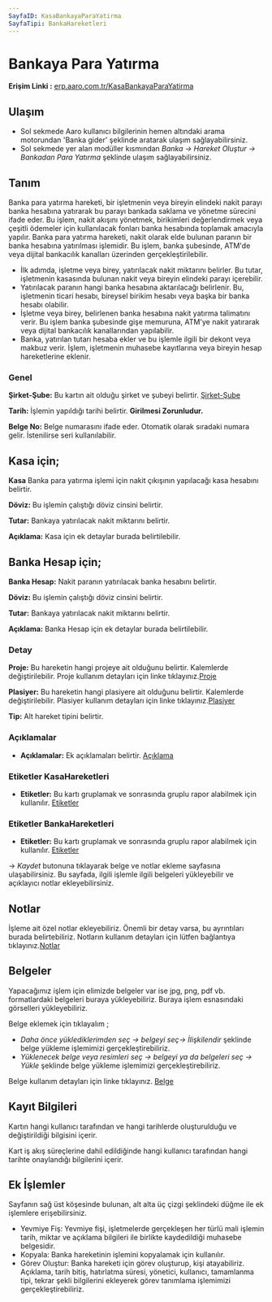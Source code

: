 ```yaml
---
SayfaID: KasaBankayaParaYatirma
SayfaTipi: BankaHareketleri
---
```


# Bankaya Para Yatırma

**Erişim Linki :** [erp.aaro.com.tr/KasaBankayaParaYatirma](erp.aaro.com.tr/KasaBankayaParaYatirma)

## Ulaşım

- Sol sekmede Aaro kullanıcı bilgilerinin hemen altındaki arama motorundan 'Banka gider' şeklinde aratarak ulaşım sağlayabilirsiniz.
- Sol sekmede yer alan modüller kısmından *Banka -> Hareket Oluştur -> Bankadan Para Yatırma* şeklinde ulaşım sağlayabilirsiniz.

## Tanım

Banka para yatırma hareketi, bir işletmenin veya bireyin elindeki nakit parayı banka hesabına yatırarak bu parayı bankada saklama ve yönetme sürecini ifade eder. 
Bu işlem, nakit akışını yönetmek, birikimleri değerlendirmek veya çeşitli ödemeler için kullanılacak fonları banka hesabında toplamak amacıyla yapılır.
Banka para yatırma hareketi, nakit olarak elde bulunan paranın bir banka hesabına yatırılması işlemidir. 
Bu işlem, banka şubesinde, ATM'de veya dijital bankacılık kanalları üzerinden gerçekleştirilebilir.
- İlk adımda, işletme veya birey, yatırılacak nakit miktarını belirler. Bu tutar, işletmenin kasasında bulunan nakit veya bireyin elindeki parayı içerebilir.
- Yatırılacak paranın hangi banka hesabına aktarılacağı belirlenir. Bu, işletmenin ticari hesabı, bireysel birikim hesabı veya başka bir banka hesabı olabilir.
- İşletme veya birey, belirlenen banka hesabına nakit yatırma talimatını verir. Bu işlem banka şubesinde gişe memuruna, ATM'ye nakit yatırarak veya dijital bankacılık kanallarından yapılabilir.
- Banka, yatırılan tutarı hesaba ekler ve bu işlemle ilgili bir dekont veya makbuz verir. İşlem, işletmenin muhasebe kayıtlarına veya bireyin hesap hareketlerine eklenir.

### Genel 

**Şirket-Şube:** Bu kartın ait olduğu şirket ve şubeyi belirtir. [Şirket-Şube](../TemelOzellikler/SirketSubeHareket.md)

**Tarih:** İşlemin yapıldığı tarihi belirtir. **Girilmesi Zorunludur.**

**Belge No:** Belge numarasını ifade eder. Otomatik olarak sıradaki numara gelir. İstenilirse seri kullanılabilir.

## Kasa için;

**Kasa** Banka para yatırma işlemi için nakit çıkışının yapılacağı kasa hesabını belirtir.

**Döviz:** Bu işlemin çalıştığı döviz cinsini belirtir.
	
**Tutar:** Bankaya yatırılacak nakit miktarını belirtir.

**Açıklama:** Kasa için ek detaylar burada belirtilebilir. 

## Banka Hesap için;

**Banka Hesap:** Nakit paranın yatırılacak banka hesabını belirtir.

**Döviz:** Bu işlemin çalıştığı döviz cinsini belirtir.
	
**Tutar:** Bankaya yatırılacak nakit miktarını belirtir.

**Açıklama:** Banka Hesap için ek detaylar burada belirtilebilir. 

### Detay

**Proje:** Bu hareketin hangi projeye ait olduğunu belirtir. Kalemlerde değiştirilebilir. Proje kullanım detayları için linke tıklayınız.[Proje](../TemelOzellikler/Proje.md)

**Plasiyer:** Bu hareketin hangi plasiyere ait olduğunu belirtir. Kalemlerde değiştirilebilir. Plasiyer kullanım detayları için linke tıklayınız.[Plasiyer](../TemelOzellikler/Plasiyer.md)

**Tip:** Alt hareket tipini belirtir.

### Açıklamalar

- **Açıklamalar:** Ek açıklamaları belirtir. [Açıklama](../TemelOzellikler/Aciklama.md)

### Etiketler KasaHareketleri

- **Etiketler:** Bu kartı gruplamak ve sonrasında gruplu rapor alabilmek için kullanılır. [Etiketler](../TemelOzellikler/Etiketler.md)

### Etiketler BankaHareketleri

- **Etiketler:** Bu kartı gruplamak ve sonrasında gruplu rapor alabilmek için kullanılır. [Etiketler](../TemelOzellikler/Etiketler.md)

-> *Kaydet* butonuna tıklayarak belge ve notlar ekleme sayfasına ulaşabilirsiniz. 
Bu sayfada, ilgili işlemle ilgili belgeleri yükleyebilir ve açıklayıcı notlar ekleyebilirsiniz.

## Notlar 

İşleme ait özel notlar ekleyebiliriz. Önemli bir detay varsa, bu ayrıntıları burada belirtebiliriz. Notların kullanım detayları için lütfen bağlantıya tıklayınız.[Notlar](../TemelOzellikler/Notlar.md)

## Belgeler

Yapacağımız işlem için elimizde belgeler var ise jpg, png, pdf vb. formatlardaki belgeleri buraya yükleyebiliriz.
Buraya işlem esnasındaki görselleri yükleyebiliriz.

Belge eklemek için tıklayalım ;

- *Daha önce yüklediklerimden seç -> belgeyi seç-> İlişkilendir* şeklinde belge yükleme işlemimizi gerçekleştirebiliriz.
- *Yüklenecek belge veya resimleri seç -> belgeyi ya da belgeleri seç -> Yükle* şeklinde belge yükleme işlemimizi gerçekleştirebiliriz.

Belge kullanım detayları için linke tıklayınız. [Belge](../TemelOzellikler/Belgeler.md)

## Kayıt Bilgileri

Kartın hangi kullanıcı tarafından ve hangi tarihlerde oluşturulduğu ve değiştirildiği bilgisini içerir.

Kart iş akış süreçlerine dahil edildiğinde hangi kullanıcı tarafından hangi tarihte onaylandığı bilgilerini içerir. 

## Ek İşlemler

 Sayfanın sağ üst köşesinde bulunan, alt alta üç çizgi şeklindeki düğme ile ek işlemlere erişebilirsiniz.








- Yevmiye Fiş: Yevmiye fişi, işletmelerde gerçekleşen her türlü mali işlemin tarih, miktar ve açıklama bilgileri ile birlikte kaydedildiği muhasebe belgesidir.
- Kopyala: Banka hareketinin işlemini kopyalamak için kullanılır.
- Görev Oluştur: Banka hareketi için görev oluşturup, kişi atayabiliriz. Açıklama, tarih bitiş, hatırlatma süresi, yönetici, kullanıcı, tamamlanma tipi, tekrar şekli bilgilerini ekleyerek görev tanımlama işlemimizi gerçekleştirebiliriz.



